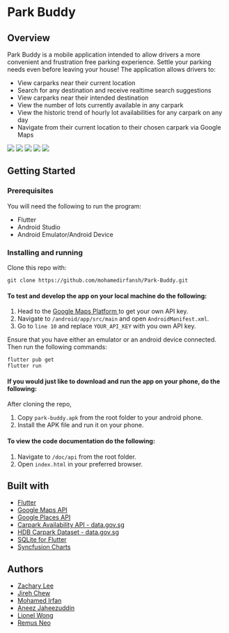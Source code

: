 # Park Buddy

## Overview

Park Buddy is a mobile application intended to allow drivers a more convenient and frustration free parking experience. Settle your parking needs even before leaving your house! The application allows drivers to:

- View carparks near their current location
- Search for any destination and receive realtime search suggestions
- View carparks near their intended destination
- View the number of lots currently available in any carpark
- View the historic trend of hourly lot availabilities for any carpark on any day
- Navigate from their current location to their chosen carpark via Google Maps

![](images/near_location.png)
![](images/search.png)
![](images/near_destination.png)
![](images/list_view.png)
![](images/info_page.png)

## Getting Started

### Prerequisites

You will need the following to run the program:

- Flutter
- Android Studio
- Android Emulator/Android Device

### Installing and running

Clone this repo with:

```
git clone https://github.com/mohamedirfansh/Park-Buddy.git
```

#### To test and develop the app on your local machine do the following:

1. Head to the [Google Maps Platform ](https://developers.google.com/maps) to get your own API key.
2. Navigate to `/android/app/src/main` and open `AndroidManifest.xml`.
3. Go to `line 10` and replace `YOUR_API_KEY` with you own API key.

Ensure that you have either an emulator or an android device connected. Then run the following commands:

```
flutter pub get
flutter run
```

#### If you would just like to download and run the app on your phone, do the following:

After cloning the repo,

1. Copy `park-buddy.apk` from the root folder to your android phone.
2. Install the APK file and run it on your phone.

#### To view the code documentation do the following:

1. Navigate to `/doc/api` from the root folder.
2. Open `index.html` in your preferred browser.

## Built with

- [Flutter](https://flutter.dev/)
- [Google Maps API](https://developers.google.com/maps/documentation)
- [Google Places API](https://developers.google.com/maps/documentation/places/web-service/overview)
- [Carpark Availability API - data.gov.sg](https://data.gov.sg/dataset/carpark-availability)
- [HDB Carpark Dataset - data.gov.sg](https://data.gov.sg/dataset/hdb-carpark-information)
- [SQLite for Flutter](https://pub.dev/packages/sqflite)
- [Syncfusion Charts](https://pub.dev/packages/syncfusion_flutter_charts)

## Authors

- [Zachary Lee](https://github.com/zvarellalee)
- [Jireh Chew](https://github.com/jirehcwe)
- [Mohamed Irfan](https://github.com/mohamedirfansh)
- [Aneez Jaheezuddin](https://github.com/aneezJaheez)
- [Lionel Wong](https://github.com/lwong020)
- [Remus Neo](https://github.com/remusneokl)
